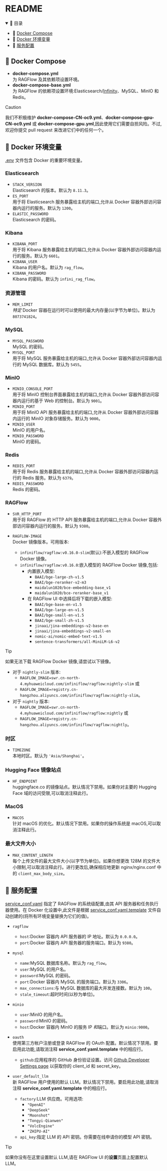 # README

<details open>
<summary></b>📗 目录</b></summary>

- 🐳 [Docker Compose](#-docker-compose)
- 🐬 [Docker 环境变量](#-docker-环境变量) 
- 🐋 [服务配置](#服务配置)

</details>

## 🐳 Docker Compose

- **docker-compose.yml**  
  为 RAGFlow 及其依赖项设置环境。
- **docker-compose-base.yml**  
  为 RAGFlow 的依赖项设置环境:Elasticsearch/[Infinity](https://github.com/infiniflow/infinity)、MySQL、MinIO 和 Redis。

> [!CAUTION]
> 我们不积极维护 **docker-compose-CN-oc9.yml**、**docker-compose-gpu-CN-oc9.yml** 或 **docker-compose-gpu.yml**,因此使用它们需要自担风险。不过,欢迎你提交 pull request 来改进它们中的任何一个。

## 🐬 Docker 环境变量

[.env](./.env) 文件包含 Docker 的重要环境变量。

### Elasticsearch

- `STACK_VERSION`  
  Elasticsearch 的版本。默认为 `8.11.3`。
- `ES_PORT`  
  用于将 Elasticsearch 服务暴露给主机的端口,允许从 Docker 容器外部访问容器内运行的服务。默认为 `1200`。
- `ELASTIC_PASSWORD`  
  Elasticsearch 的密码。

### Kibana

- `KIBANA_PORT`  
  用于将 Kibana 服务暴露给主机的端口,允许从 Docker 容器外部访问容器内运行的服务。默认为 `6601`。
- `KIBANA_USER`  
  Kibana 的用户名。默认为 `rag_flow`。
- `KIBANA_PASSWORD`  
  Kibana 的密码。默认为 `infini_rag_flow`。

### 资源管理

- `MEM_LIMIT`  
  *特定* Docker 容器在运行时可以使用的最大内存量(以字节为单位)。默认为 `8073741824`。

### MySQL

- `MYSQL_PASSWORD`  
  MySQL 的密码。
- `MYSQL_PORT`  
  用于将 MySQL 服务暴露给主机的端口,允许从 Docker 容器外部访问容器内运行的 MySQL 数据库。默认为 `5455`。

### MinIO

- `MINIO_CONSOLE_PORT`  
  用于将 MinIO 控制台界面暴露给主机的端口,允许从 Docker 容器外部访问容器内运行的基于 Web 的控制台。默认为 `9001`。
- `MINIO_PORT`  
  用于将 MinIO API 服务暴露给主机的端口,允许从 Docker 容器外部访问容器内运行的 MinIO 对象存储服务。默认为 `9000`。
- `MINIO_USER`  
  MinIO 的用户名。
- `MINIO_PASSWORD`  
  MinIO 的密码。

### Redis

- `REDIS_PORT`  
  用于将 Redis 服务暴露给主机的端口,允许从 Docker 容器外部访问容器内运行的 Redis 服务。默认为 `6379`。
- `REDIS_PASSWORD`  
  Redis 的密码。

### RAGFlow

- `SVR_HTTP_PORT`  
  用于将 RAGFlow 的 HTTP API 服务暴露给主机的端口,允许从 Docker 容器外部访问容器内运行的服务。默认为 `9380`。
- `RAGFLOW-IMAGE`  
  Docker 镜像版本。可用版本:  
  
  - `infiniflow/ragflow:v0.16.0-slim`(默认):不嵌入模型的 RAGFlow Docker 镜像。  
  - `infiniflow/ragflow:v0.16.0`:嵌入模型的 RAGFlow Docker 镜像,包括:
    - 内置嵌入模型:
      - `BAAI/bge-large-zh-v1.5` 
      - `BAAI/bge-reranker-v2-m3`
      - `maidalun1020/bce-embedding-base_v1`
      - `maidalun1020/bce-reranker-base_v1`
    - 在 RAGFlow UI 中选择后将下载的嵌入模型:
      - `BAAI/bge-base-en-v1.5`
      - `BAAI/bge-large-en-v1.5`
      - `BAAI/bge-small-en-v1.5`
      - `BAAI/bge-small-zh-v1.5`
      - `jinaai/jina-embeddings-v2-base-en`
      - `jinaai/jina-embeddings-v2-small-en`
      - `nomic-ai/nomic-embed-text-v1.5`
      - `sentence-transformers/all-MiniLM-L6-v2`
  
> [!TIP]  
> 如果无法下载 RAGFlow Docker 镜像,请尝试以下镜像。  
> 
> - 对于 `nightly-slim` 版本:  
>   - `RAGFLOW_IMAGE=swr.cn-north-4.myhuaweicloud.com/infiniflow/ragflow:nightly-slim` 或
>   - `RAGFLOW_IMAGE=registry.cn-hangzhou.aliyuncs.com/infiniflow/ragflow:nightly-slim`。
> - 对于 `nightly` 版本:  
>   - `RAGFLOW_IMAGE=swr.cn-north-4.myhuaweicloud.com/infiniflow/ragflow:nightly` 或
>   - `RAGFLOW_IMAGE=registry.cn-hangzhou.aliyuncs.com/infiniflow/ragflow:nightly`。

### 时区

- `TIMEZONE`  
  本地时区。默认为 `'Asia/Shanghai'`。

### Hugging Face 镜像站点

- `HF_ENDPOINT`  
  huggingface.co 的镜像站点。默认情况下禁用。如果你对主要的 Hugging Face 域的访问受限,可以取消注释此行。

### MacOS

- `MACOS`  
  针对 macOS 的优化。默认情况下禁用。如果你的操作系统是 macOS,可以取消注释此行。

### 最大文件大小

- `MAX_CONTENT_LENGTH`  
  每个上传文件的最大文件大小(以字节为单位)。如果你想更改 128M 的文件大小限制,可以取消注释此行。进行更改后,确保相应地更新 nginx/nginx.conf 中的 `client_max_body_size`。

## 🐋 服务配置

[service_conf.yaml](./service_conf.yaml) 指定了 RAGFlow 的系统级配置,由其 API 服务器和任务执行器使用。在 Docker 化设置中,此文件是根据 [service_conf.yaml.template](./service_conf.yaml.template) 文件自动创建的(将所有环境变量替换为它们的值)。

- `ragflow`
  - `host`:Docker 容器内 API 服务器的 IP 地址。默认为 `0.0.0.0`。
  - `port`:Docker 容器内 API 服务器的服务端口。默认为 `9380`。

- `mysql`
  - `name`:MySQL 数据库名称。默认为 `rag_flow`。
  - `user`:MySQL 的用户名。
  - `password`:MySQL 的密码。
  - `port`:Docker 容器内 MySQL 的服务端口。默认为 `3306`。
  - `max_connections`:与 MySQL 数据库的最大并发连接数。默认为 `100`。
  - `stale_timeout`:超时时间(以秒为单位)。

- `minio`
  - `user`:MinIO 的用户名。
  - `password`:MinIO 的密码。
  - `host`:Docker 容器内 MinIO 的服务 IP *和*端口。默认为 `minio:9000`。

- `oauth`  
  使用第三方帐户注册或登录 RAGFlow 的 OAuth 配置。默认情况下禁用。要启用此功能,请取消注释 **service_conf.yaml.template** 中的相应行。
  - `github`:应用程序的 GitHub 身份验证设置。访问 [Github Developer Settings page](https://github.com/settings/developers) 以获取你的 client_id 和 secret_key。

- `user_default_llm`  
  新 RAGFlow 用户使用的默认 LLM。默认情况下禁用。要启用此功能,请取消注释 **service_conf.yaml.template** 中的相应行。  
  - `factory`:LLM 供应商。可用选项:
    - `"OpenAI"`
    - `"DeepSeek"`
    - `"Moonshot"`
    - `"Tongyi-Qianwen"`
    - `"VolcEngine"`
    - `"ZHIPU-AI"`
  - `api_key`:指定 LLM 的 API 密钥。你需要在线申请你的模型 API 密钥。

> [!TIP]  
> 如果你没有在这里设置默认 LLM,请在 RAGFlow UI 的**设置**页面上配置默认 LLM。